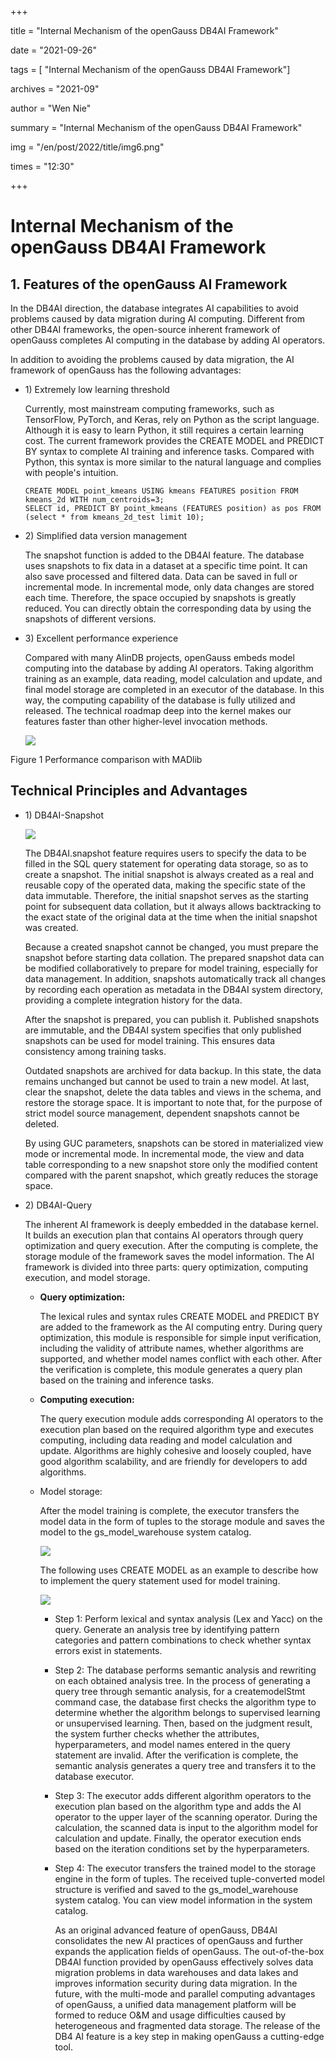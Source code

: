 +++

title = "Internal Mechanism of the openGauss DB4AI Framework"

date = "2021-09-26"

tags = [ "Internal Mechanism of the openGauss DB4AI Framework"]

archives = "2021-09"

author = "Wen Nie"

summary = "Internal Mechanism of the openGauss DB4AI Framework"

img = "/en/post/2022/title/img6.png"

times = "12:30"

+++

# Internal Mechanism of the openGauss DB4AI Framework<a name="ZH-CN_TOPIC_0000001251426691"></a>



## 1. Features of the openGauss AI Framework<a name="section71741618133113"></a>

In the DB4AI direction, the database integrates AI capabilities to avoid problems caused by data migration during AI computing. Different from other DB4AI frameworks, the open-source inherent framework of openGauss completes AI computing in the database by adding AI operators.

In addition to avoiding the problems caused by data migration, the AI framework of openGauss has the following advantages:

-   1\) Extremely low learning threshold

    Currently, most mainstream computing frameworks, such as TensorFlow, PyTorch, and Keras, rely on Python as the script language. Although it is easy to learn Python, it still requires a certain learning cost. The current framework provides the CREATE MODEL and PREDICT BY syntax to complete AI training and inference tasks. Compared with Python, this syntax is more similar to the natural language and complies with people's intuition.

    ```
    CREATE MODEL point_kmeans USING kmeans FEATURES position FROM kmeans_2d WITH num_centroids=3;
    SELECT id, PREDICT BY point_kmeans (FEATURES position) as pos FROM (select * from kmeans_2d_test limit 10);
    ```

-   2\) Simplified data version management

    The snapshot function is added to the DB4AI feature. The database uses snapshots to fix data in a dataset at a specific time point. It can also save processed and filtered data. Data can be saved in full or incremental mode. In incremental mode, only data changes are stored each time. Therefore, the space occupied by snapshots is greatly reduced. You can directly obtain the corresponding data by using the snapshots of different versions.

-   3\) Excellent performance experience

    Compared with many AIinDB projects, openGauss embeds model computing into the database by adding AI operators. Taking algorithm training as an example, data reading, model calculation and update, and final model storage are completed in an executor of the database. In this way, the computing capability of the database is fully utilized and released. The technical roadmap deep into the kernel makes our features faster than other higher-level invocation methods.

    ![](figures/24.png)


Figure 1 Performance comparison with MADlib

## Technical Principles and Advantages<a name="section857483073916"></a>

-   1\)    DB4AI-Snapshot

    ![](figures/zh-cn_image_0000001207516746.png)

    The DB4AI.snapshot feature requires users to specify the data to be filled in the SQL query statement for operating data storage, so as to create a snapshot. The initial snapshot is always created as a real and reusable copy of the operated data, making the specific state of the data immutable. Therefore, the initial snapshot serves as the starting point for subsequent data collation, but it always allows backtracking to the exact state of the original data at the time when the initial snapshot was created.

    Because a created snapshot cannot be changed, you must prepare the snapshot before starting data collation. The prepared snapshot data can be modified collaboratively to prepare for model training, especially for data management. In addition, snapshots automatically track all changes by recording each operation as metadata in the DB4AI system directory, providing a complete integration history for the data.

    After the snapshot is prepared, you can publish it. Published snapshots are immutable, and the DB4AI system specifies that only published snapshots can be used for model training. This ensures data consistency among training tasks.

    Outdated snapshots are archived for data backup. In this state, the data remains unchanged but cannot be used to train a new model. At last, clear the snapshot, delete the data tables and views in the schema, and restore the storage space. It is important to note that, for the purpose of strict model source management, dependent snapshots cannot be deleted.

    By using GUC parameters, snapshots can be stored in materialized view mode or incremental mode. In incremental mode, the view and data table corresponding to a new snapshot store only the modified content compared with the parent snapshot, which greatly reduces the storage space.

-   2\)    DB4AI-Query

    The inherent AI framework is deeply embedded in the database kernel. It builds an execution plan that contains AI operators through query optimization and query execution. After the computing is complete, the storage module of the framework saves the model information. The AI framework is divided into three parts: query optimization, computing execution, and model storage.

    -   **Query optimization:**

        The lexical rules and syntax rules CREATE MODEL and PREDICT BY are added to the framework as the AI computing entry. During query optimization, this module is responsible for simple input verification, including the validity of attribute names, whether algorithms are supported, and whether model names conflict with each other. After the verification is complete, this module generates a query plan based on the training and inference tasks.

    -   **Computing execution:**

        The query execution module adds corresponding AI operators to the execution plan based on the required algorithm type and executes computing, including data reading and model calculation and update. Algorithms are highly cohesive and loosely coupled, have good algorithm scalability, and are friendly for developers to add algorithms.

    -   Model storage:

        After the model training is complete, the executor transfers the model data in the form of tuples to the storage module and saves the model to the gs\_model\_warehouse system catalog.

        ![](figures/241.png)

        The following uses CREATE MODEL as an example to describe how to implement the query statement used for model training.

        ![](figures/zh-cn_image_0000001253422853.png)

        -   Step 1: Perform lexical and syntax analysis \(Lex and Yacc\) on the query. Generate an analysis tree by identifying pattern categories and pattern combinations to check whether syntax errors exist in statements.
        -   Step 2: The database performs semantic analysis and rewriting on each obtained analysis tree. In the process of generating a query tree through semantic analysis, for a createmodelStmt command case, the database first checks the algorithm type to determine whether the algorithm belongs to supervised learning or unsupervised learning. Then, based on the judgment result, the system further checks whether the attributes, hyperparameters, and model names entered in the query statement are invalid. After the verification is complete, the semantic analysis generates a query tree and transfers it to the database executor.
        -   Step 3: The executor adds different algorithm operators to the execution plan based on the algorithm type and adds the AI operator to the upper layer of the scanning operator. During the calculation, the scanned data is input to the algorithm model for calculation and update. Finally, the operator execution ends based on the iteration conditions set by the hyperparameters.
        -   Step 4: The executor transfers the trained model to the storage engine in the form of tuples. The received tuple-converted model structure is verified and saved to the gs\_model\_warehouse system catalog. You can view model information in the system catalog.

            As an original advanced feature of openGauss, DB4AI consolidates the new AI practices of openGauss and further expands the application fields of openGauss. The out-of-the-box DB4AI function provided by openGauss effectively solves data migration problems in data warehouses and data lakes and improves information security during data migration. In the future, with the multi-mode and parallel computing advantages of openGauss, a unified data management platform will be formed to reduce O&M and usage difficulties caused by heterogeneous and fragmented data storage. The release of the DB4 AI feature is a key step in making openGauss a cutting-edge tool.




